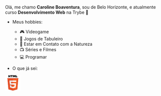 Olá, me chamo **Caroline Boaventura**, sou de Belo Horizonte, e atualmente curso **Desenvolvimento Web** na Trybe :rocket:

  * Meus hobbies: 
      * :video_game: Videogame
      * :game_die: Jogos de Tabuleiro
      * :seedling: Estar em Contato com a Natureza
      * :tv: Séries e Filmes
      * :computer: Programar
      
  * O que já sei:
  <img src="https://raw.githubusercontent.com/PHTF92/PHTF92/master/images/html.png" width="50px" />



<!--
**caroline-boaventura/caroline-boaventura** is a ✨ _special_ ✨ repository because its `README.md` (this file) appears on your GitHub profile.

Here are some ideas to get you started:

- 🔭 I’m currently working on ...
- 🌱 I’m currently learning ...
- 👯 I’m looking to collaborate on ...
- 🤔 I’m looking for help with ...
- 💬 Ask me about ...
- 📫 How to reach me: ...
- 😄 Pronouns: ...
- ⚡ Fun fact: ...
-->
